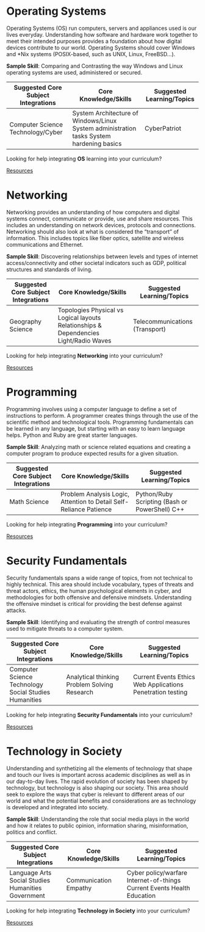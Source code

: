 Operating Systems
=================

Operating Systems (OS) run computers, servers and appliances used is our lives
everyday. Understanding how software and hardware work together to meet their
intended purposes provides a foundation about how digital devices contribute to
our world. Operating Systems should cover Windows and \*Nix systems
(POSIX-based, such as UNIX, Linux, FreeBSD…).

**Sample Skill**: Comparing and Contrasting the way Windows and Linux operating
systems are used, administered or secured.

| Suggested Core Subject Integrations                                | Core Knowledge/Skills                                                                    | Suggested Learning/Topics |
|--------------------------------------------------------------------|------------------------------------------------------------------------------------------|---------------------------|
| Computer Science Technology/Cyber                                  | System Architecture of Windows/Linux System administration tasks System hardening basics | CyberPatriot              |


Looking for help integrating **OS** learning into your curriculum?

[Resources](OS/Resources)                                                               

Networking
==========

Networking provides an understanding of how computers and digital systems
connect, communicate or provide, use and share resources. This includes an
understanding on network devices, protocols and connections. Networking should
also look at what is considered the “transport” of information. This includes
topics like fiber optics, satellite and wireless communications and Ethernet.

**Sample Skill**: Discovering relationships between levels and types of internet
access/connectivity and other societal indicators such as GDP, political
structures and standards of living.

| Suggested Core Subject Integrations                               | Core Knowledge/Skills                                                                 | Suggested Learning/Topics      |
|-------------------------------------------------------------------|---------------------------------------------------------------------------------------|--------------------------------|
| Geography Science                                                 | Topologies Physical vs Logical layouts Relationships & Dependencies Light/Radio Waves | Telecommunications (Transport) |

Looking for help integrating **Networking** into your curriculum?


[Resources](Networking/Resources)

Programming
===========

Programming involves using a computer language to define a set of instructions
to perform. A programmer creates things through the use of the scientific method
and technological tools. Programming fundamentals can be learned in any
language, but starting with an easy to learn language helps. Python and Ruby are
great starter languages.

**Sample Skill**: Analyzing math or science related equations and creating a
computer program to produce expected results for a given situation.

| Suggested Core Subject Integrations                                | Core Knowledge/Skills                                              | Suggested Learning/Topics                      |
|--------------------------------------------------------------------|--------------------------------------------------------------------|------------------------------------------------|
| Math Science                                                       | Problem Analysis Logic, Attention to Detail Self-Reliance Patience | Python/Ruby Scripting (Bash or PowerShell) C++ |

Looking for help integrating **Programming** into your curriculum? 

[Resources](Programming/Resources)


Security Fundamentals
=====================

Security fundamentals spans a wide range of topics, from not technical to highly
technical. This area should include vocabulary, types of threats and threat
actors, ethics, the human psychological elements in cyber, and methodologies for
both offensive and defensive mindsets. Understanding the offensive mindset is
critical for providing the best defense against attacks.

**Sample Skill**: Identifying and evaluating the strength of control measures
used to mitigate threats to a computer system.

| Suggested Core Subject Integrations                                          | Core Knowledge/Skills                        | Suggested Learning/Topics                                  |
|------------------------------------------------------------------------------|----------------------------------------------|------------------------------------------------------------|
| Computer Science Technology Social Studies Humanities                        | Analytical thinking Problem Solving Research | Current Events Ethics Web Applications Penetration testing |

Looking for help integrating **Security Fundamentals** into your curriculum? 


[Resources](Security/Resources)

Technology in Society
=====================

Understanding and synthetizing all the elements of technology that shape and
touch our lives is important across academic disciplines as well as in our
day-to-day lives. The rapid evolution of society has been shaped by technology,
but technology is also shaping our society. This area should seek to explore the
ways that cyber is relevant to different areas of our world and what the
potential benefits and considerations are as technology is developed and
integrated into society.

**Sample Skill**: Understanding the role that social media plays in the world
and how it relates to public opinion, information sharing, misinformation,
politics and conflict.

| Suggested Core Subject Integrations                                          | Core Knowledge/Skills | Suggested Learning/Topics                                               |
|------------------------------------------------------------------------------|-----------------------|-------------------------------------------------------------------------|
| Language Arts Social Studies Humanities Government                           | Communication Empathy | Cyber policy/warfare Internet-of-things Current Events Health Education |

Looking for help integrating **Technology in Society** into your curriculum? 


[Resources](TechSociety/Resources)
